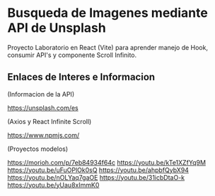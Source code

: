 
# Busqueda de Imagenes mediante API de Unsplash 

Proyecto Laboratorio en React (Vite) para aprender manejo de Hook, consumir API's y componente Scroll Infinito.  


## Enlaces de Interes e Informacion

(Informacion de la API)

https://unsplash.com/es

(Axios y React Infinite Scroll)

https://www.npmjs.com/

(Proyectos modelos)

https://morioh.com/p/7eb84934f64c
https://youtu.be/kTe1XZfYq9M
https://youtu.be/uFuOPlOk0sQ
https://youtu.be/ahpbfQybX94
https://youtu.be/nOLYaq7gaOE
https://youtu.be/31icbDtaO-k
https://youtu.be/yUau8xImmK0

